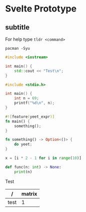 # Svelte Prototype

## subtitle

For help type `tldr <command>`

`pacman -Syu`

```cpp
#include <iostream>

int main() {
    std::cout << "Test\n";
}
```

```c
#include <stdio.h>

int main() {
    int n = 69;
    printf("%d\n", n);
}
```

```rs
#![feature(yeet_expr)]
fn main() {
    something();
}

fn something() -> Option<()> {
    do yeet;
}
```

```py
x = [i * 2 - 1 for i in range(10)]

def func(n: int) -> None:
    print(n)
```

Test

| /    | matrix |
| ---- | ------ |
| test | 1      |

